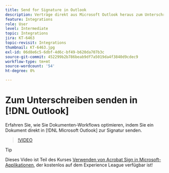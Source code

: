 ```yaml
---
title: Send for Signature in Outlook
description: Verträge direkt aus Microsoft Outlook heraus zum Unterschreiben versenden
feature: Integrations
role: User
level: Intermediate
topic: Integrations
jira: KT-6463
topic-revisit: Integrations
thumbnail: KT-6463.jpg
exl-id: 06d8e6c5-6dbf-4d6c-bf49-b620da707b3c
source-git-commit: 452299b2b786beab9df7a5019da4f3840d9cdec9
workflow-type: tm+mt
source-wordcount: '54'
ht-degree: 0%

---
```


# Zum Unterschreiben senden in [!DNL Outlook]

Erfahren Sie, wie Sie Dokumenten-Workflows optimieren, indem Sie ein Dokument direkt in [!DNL Microsoft Outlook] zur Signatur senden.

>[!VIDEO](https://video.tv.adobe.com/v/37839?quality=12&learn=on&hidetitle=true)

>[!TIP]
>
>Dieses Video ist Teil des Kurses [Verwenden von Acrobat Sign in Microsoft-Applikationen](https://experienceleague.adobe.com/?recommended=Sign-U-1-2020.2), der kostenlos auf dem Experience League verfügbar ist!
